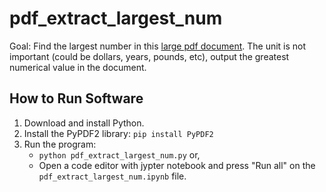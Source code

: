 # pdf_extract_largest_num

Goal: Find the largest number in this [large pdf document](https://www.saffm.hq.af.mil/Portals/84/documents/FY25/FY25%20Air%20Force%20Working%20Capital%20Fund.pdf?ver=sHG_i4Lg0IGZBCHxgPY01g%3d%3d). The unit is not important (could be dollars, years, pounds, etc), output the greatest numerical value in the document.

[comment]: <> (For a bonus challenge if you have time, take natural language guidance from the document into consideration. For example, where the document states that values are listed in millions, a value of 3.15 would be considered to be 3,150,000 instead of 3.15.)

## How to Run Software
1. Download and install Python.
2. Install the PyPDF2 library: `pip install PyPDF2`
3. Run the program:
    - `python pdf_extract_largest_num.py` or,
    - Open a code editor with jypter notebook and press "Run all" on the `pdf_extract_largest_num.ipynb` file.
